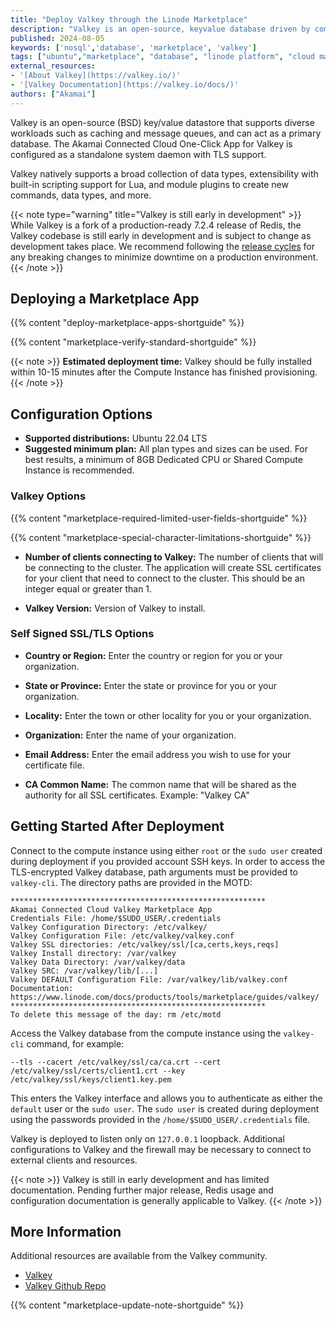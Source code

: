 ```yaml
---
title: "Deploy Valkey through the Linode Marketplace"
description: "Valkey is an open-source, keyvalue database driven by community development and supported by the Linux Foundation. Valkey is forked from Redis release 7.2, and maintains BSD-3 licensing. Valkey can serve production roles such as caching and message queues, or as a primary database."
published: 2024-08-05
keywords: ['nosql','database', 'marketplace', 'valkey']
tags: ["ubuntu","marketplace", "database", "linode platform", "cloud manager", "ssl", "cloud storage", "high availability", "compute storage"]
external_resources:
- '[About Valkey](https://valkey.io/)'
- '[Valkey Documentation](https://valkey.io/docs/)'
authors: ["Akamai"]
---
```


Valkey is an open-source (BSD) key/value datastore that supports diverse workloads such as caching and message queues, and can act as a primary database. The Akamai Connected Cloud One-Click App for Valkey is configured as a standalone system daemon with TLS support.

Valkey natively supports a broad collection of data types, extensibility with built-in scripting support for Lua, and module plugins to create new commands, data types, and more.

{{< note type="warning" title="Valkey is still early in development" >}}
While Valkey is a fork of a production-ready 7.2.4 release of Redis, the Valkey codebase is still early in development and is subject to change as development takes place. We recommend following the [release cycles](https://github.com/valkey-io/valkey/releases) for any breaking changes to minimize downtime on a production environment.
{{< /note >}}

## Deploying a Marketplace App

{{% content "deploy-marketplace-apps-shortguide" %}}

{{% content "marketplace-verify-standard-shortguide" %}}

{{< note >}}
**Estimated deployment time:** Valkey should be fully installed within 10-15 minutes after the Compute Instance has finished provisioning.
{{< /note >}}

## Configuration Options

- **Supported distributions:** Ubuntu 22.04 LTS
- **Suggested minimum plan:** All plan types and sizes can be used. For best results, a minimum of 8GB Dedicated CPU or Shared Compute Instance is recommended.

### Valkey Options

{{% content "marketplace-required-limited-user-fields-shortguide" %}}

{{% content "marketplace-special-character-limitations-shortguide" %}}

- **Number of clients connecting to Valkey:** The number of clients that will be connecting to the cluster. The application will create SSL certificates for your client that need to connect to the cluster. This should be an integer equal or greater than 1.

- **Valkey Version:** Version of Valkey to install.

### Self Signed SSL/TLS Options

- **Country or Region:** Enter the country or region for you or your organization.

- **State or Province:** Enter the state or province for you or your organization.

- **Locality:** Enter the town or other locality for you or your organization.

- **Organization:** Enter the name of your organization.

- **Email Address:** Enter the email address you wish to use for your certificate file.

- **CA Common Name:** The common name that will be shared as the authority for all SSL certificates. Example: "Valkey CA"

## Getting Started After Deployment

Connect to the compute instance using either `root` or the `sudo user` created during deployment if you provided account SSH keys. In order to access the TLS-encrypted Valkey database, path arguments must be provided to `valkey-cli`. The directory paths are provided in the MOTD:

```output
*********************************************************
Akamai Connected Cloud Valkey Marketplace App
Credentials File: /home/$SUDO_USER/.credentials
Valkey Configuration Directory: /etc/valkey/
Valkey Configuration File: /etc/valkey/valkey.conf
Valkey SSL directories: /etc/valkey/ssl/[ca,certs,keys,reqs]
Valkey Install directory: /var/valkey
Valkey Data Directory: /var/valkey/data
Valkey SRC: /var/valkey/lib/[...]
Valkey DEFAULT Configuration File: /var/valkey/lib/valkey.conf
Documentation: https://www.linode.com/docs/products/tools/marketplace/guides/valkey/
*********************************************************
To delete this message of the day: rm /etc/motd
```

Access the Valkey database from the compute instance using the `valkey-cli` command, for example:

```command
--tls --cacert /etc/valkey/ssl/ca/ca.crt --cert /etc/valkey/ssl/certs/client1.crt --key /etc/valkey/ssl/keys/client1.key.pem
```

This enters the Valkey interface and allows you to authenticate as either the `default` user or the `sudo user`. The `sudo user` is created during deployment using the passwords provided in the `/home/$SUDO_USER/.credentials` file.

Valkey is deployed to listen only on `127.0.0.1` loopback. Additional configurations to Valkey and the firewall may be necessary to connect to external clients and resources.

{{< note >}}
Valkey is still in early development and has limited documentation. Pending further major release, Redis usage and configuration documentation is generally applicable to Valkey.
{{< /note >}}

## More Information

Additional resources are available from the Valkey community.

- [Valkey](https://valkey.io/)
- [Valkey Github Repo](https://github.com/valkey-io/valkey)

{{% content "marketplace-update-note-shortguide" %}}

